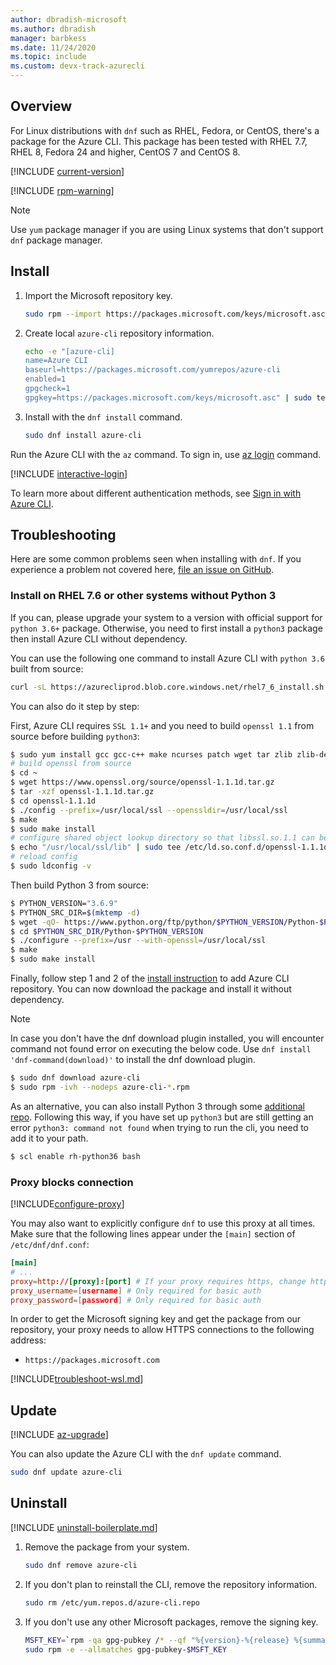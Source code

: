 ```yaml
---
author: dbradish-microsoft
ms.author: dbradish
manager: barbkess
ms.date: 11/24/2020
ms.topic: include
ms.custom: devx-track-azurecli
---
```


## Overview

For Linux distributions with `dnf` such as RHEL, Fedora, or CentOS, there's a package
for the Azure CLI. This package has been tested with RHEL 7.7, RHEL 8, Fedora 24 and higher, CentOS 7 and CentOS 8.

[!INCLUDE [current-version](current-version.md)]

[!INCLUDE [rpm-warning](rpm-warning.md)]

> [!NOTE]
>
> Use `yum` package manager if you are using Linux systems that don't support `dnf` package manager.

## Install

1. Import the Microsoft repository key.

   ```bash
   sudo rpm --import https://packages.microsoft.com/keys/microsoft.asc
   ```

2. Create local `azure-cli` repository information.

   ```bash
   echo -e "[azure-cli]
   name=Azure CLI
   baseurl=https://packages.microsoft.com/yumrepos/azure-cli
   enabled=1
   gpgcheck=1
   gpgkey=https://packages.microsoft.com/keys/microsoft.asc" | sudo tee /etc/yum.repos.d/azure-cli.repo
   ```

3. Install with the `dnf install` command.

   ```bash
   sudo dnf install azure-cli
   ```
 
Run the Azure CLI with the `az` command. To sign in, use [az login](/cli/azure/reference-index#az_login) command.


[!INCLUDE [interactive-login](interactive-login.md)]

To learn more about different authentication methods, see [Sign in with Azure CLI](../authenticate-azure-cli.md).

## Troubleshooting

Here are some common problems seen when installing with `dnf`. If you experience a problem not covered here, [file an issue on GitHub](https://github.com/Azure/azure-cli/issues).

### Install on RHEL 7.6 or other systems without Python 3

If you can, please upgrade your system to a version with official support for `python 3.6+` package. Otherwise, you need to first install a `python3` package then install Azure CLI without dependency.

You can use the following one command to install Azure CLI with `python 3.6` built from source:

```bash
curl -sL https://azurecliprod.blob.core.windows.net/rhel7_6_install.sh | sudo bash
```

You can also do it step by step:

First, Azure CLI requires `SSL 1.1+` and you need to build `openssl 1.1` from source before building `python3`:

```bash
$ sudo yum install gcc gcc-c++ make ncurses patch wget tar zlib zlib-devel -y
# build openssl from source
$ cd ~
$ wget https://www.openssl.org/source/openssl-1.1.1d.tar.gz
$ tar -xzf openssl-1.1.1d.tar.gz
$ cd openssl-1.1.1d
$ ./config --prefix=/usr/local/ssl --openssldir=/usr/local/ssl
$ make
$ sudo make install
# configure shared object lookup directory so that libssl.so.1.1 can be found
$ echo "/usr/local/ssl/lib" | sudo tee /etc/ld.so.conf.d/openssl-1.1.1d.conf
# reload config
$ sudo ldconfig -v
```

Then build Python 3 from source:

```bash
$ PYTHON_VERSION="3.6.9"
$ PYTHON_SRC_DIR=$(mktemp -d)
$ wget -qO- https://www.python.org/ftp/python/$PYTHON_VERSION/Python-$PYTHON_VERSION.tgz | tar -xz -C "$PYTHON_SRC_DIR"
$ cd $PYTHON_SRC_DIR/Python-$PYTHON_VERSION
$ ./configure --prefix=/usr --with-openssl=/usr/local/ssl
$ make
$ sudo make install
```

Finally, follow step 1 and 2 of the [install instruction](#install) to add Azure CLI repository. You can now download the package and install it without dependency.

> [!NOTE]
>
> In case you don't have the dnf download plugin installed, you will encounter command not found error on executing the below code. Use `dnf install 'dnf-command(download)'` to   install the dnf download plugin.

```bash
$ sudo dnf download azure-cli
$ sudo rpm -ivh --nodeps azure-cli-*.rpm
```

As an alternative, you can also install Python 3 through some [additional repo](https://developers.redhat.com/blog/2018/08/13/install-python3-rhel/). Following this way, if you have set up `python3` but are still getting an error `python3: command not found` when trying to run the cli, you need to add it to your path.

```bash
$ scl enable rh-python36 bash
```

### Proxy blocks connection

[!INCLUDE[configure-proxy](configure-proxy.md)]

You may also want to explicitly configure `dnf` to use this proxy at all times. Make sure that the following
lines appear under the `[main]` section of `/etc/dnf/dnf.conf`:

```dnf.conf
[main]
# ...
proxy=http://[proxy]:[port] # If your proxy requires https, change http->https
proxy_username=[username] # Only required for basic auth
proxy_password=[password] # Only required for basic auth
```

In order to get the Microsoft signing key and get the package from our repository, your proxy needs to
allow HTTPS connections to the following address:

* `https://packages.microsoft.com`

[!INCLUDE[troubleshoot-wsl.md](troubleshoot-wsl.md)]

## Update

[!INCLUDE [az-upgrade](az-upgrade.md)]

You can also update the Azure CLI with the `dnf update` command.

```bash
sudo dnf update azure-cli
```

## Uninstall

[!INCLUDE [uninstall-boilerplate.md](uninstall-boilerplate.md)]

1. Remove the package from your system.

   ```bash
   sudo dnf remove azure-cli
   ```

2. If you don't plan to reinstall the CLI, remove the repository information.

   ```bash
   sudo rm /etc/yum.repos.d/azure-cli.repo
   ```

3. If you don't use any other Microsoft packages, remove the signing key.

   ```bash
   MSFT_KEY=`rpm -qa gpg-pubkey /* --qf "%{version}-%{release} %{summary}\n" | grep Microsoft | awk '{print $1}'`
   sudo rpm -e --allmatches gpg-pubkey-$MSFT_KEY
   ```
